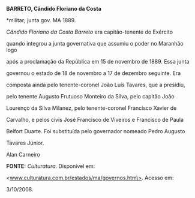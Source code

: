 **BARRETO, Cândido Floriano da Costa**



\*militar; junta gov. MA 1889.



*Cândido Floriano da Costa Barreto* era capitão-tenente do Exército

quando integrou a junta governativa que assumiu o poder no Maranhão logo

após a proclamação da República em 15 de novembro de 1889. Essa junta

governou o estado de 18 de novembro a 17 de dezembro seguinte. Era

composta ainda pelo tenente-coronel João Luís Tavares, que a presidiu,

pelo tenente Augusto Frutuoso Monteiro da Silva, pelo capitão João

Lourenço da Silva Milanez, pelo tenente-coronel Francisco Xavier de

Carvalho, e pelos civis José Francisco de Viveiros e Francisco de Paula

Belfort Duarte. Foi substituída pelo governador nomeado Pedro Augusto

Tavares Júnior.



Alan Carneiro



**FONTE:** *Culturatura*. Disponível em:

\<www.culturatura.com.br/estados/ma/governos.htm\>. Acesso em:

3/10/2008.

